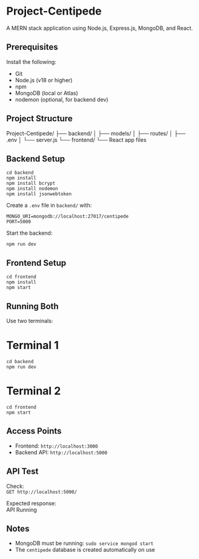 # Project-Centipede

A MERN stack application using Node.js, Express.js, MongoDB, and React.

## Prerequisites

Install the following:

- Git
- Node.js (v18 or higher)
- npm
- MongoDB (local or Atlas)
- nodemon (optional, for backend dev)

## Project Structure

Project-Centipede/
├── backend/
│   ├── models/
│   ├── routes/
│   ├── .env
│   └── server.js
└── frontend/
    └── React app files

## Backend Setup
```
cd backend
npm install
npm install bcrypt
npm install nodemon
npm install jsonwebtoken
```

Create a `.env` file in `backend/` with:

```
MONGO_URI=mongodb://localhost:27017/centipede  
PORT=5000
```

Start the backend:

```npm run dev```   

## Frontend Setup

```
cd frontend  
npm install  
npm start
```

## Running Both

Use two terminals:

# Terminal 1  

```
cd backend  
npm run dev
```

# Terminal 2  

```
cd frontend  
npm start
```

## Access Points

- Frontend: ```http://localhost:3000```  
- Backend API: ```http://localhost:5000```

## API Test

Check:  
```GET http://localhost:5000/```

Expected response:  
API Running

## Notes

- MongoDB must be running: `sudo service mongod start`  
- The `centipede` database is created automatically on use
